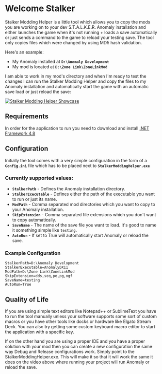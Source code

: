 # Welcome Stalker

Stalker Modding Helper is a little tool which allows you to copy the mods you are working on to your dev S.T.A.L.K.E.R. Anomaly installation and either launches the game when it's not running + loads a save automatically or just sends a command to the game to reload your testing save. The tool only copies files which were changed by using MD5 hash validation.

Here's an example:
- My Anomaly installed at **`D:\Anomaly Development`**
- My mod is located at **`D:\Zone Link\ZoneLinkMod`**

I am able to work in my mod's directory and when I'm ready to test the changes I can run the Stalker Modding Helper and copy the files to my Anomaly installation and automatically start the game with an automatic save load or just reload the save:

[![Stalker Modding Helper Showcase](https://img.youtube.com/vi/8EUCIZlSeWg/0.jpg)](https://www.youtube.com/watch?v=8EUCIZlSeWg)

## Requirements

In order for the application to run you need to download and install [.NET Framework 4.8](https://dotnet.microsoft.com/en-us/download/dotnet-framework/thank-you/net48-web-installer)

## Configuration

Initially the tool comes with a very simple configuration in the form of a **`Config.ini`** file which has to be placed next to **`StalkerModdingHelper.exe`**

### Currently supported values:
- **`StalkerPath`** - Defines the Anomaly installation directory. 
- **`StalkerExecutable`** - Defines either the path of the executable you want to run or just its name.
- **`ModPath`** - Comma separated mod directories which you want to copy to your Anomaly installation.
- **`SkipExtension`** - Comma separated file extensions which you don't want to copy automatically.
- **`SaveName`** - The name of the save file you want to load. It's good to name it something simple like `testing`.
- **`AutoRun`** - If set to True will automatically start Anomaly or reload the save.

### Example Configuration
```
StalkerPath=D:\Anomaly Development
StalkerExecutable=AnomalyDX11
ModPath=D:\Zone Link\ZoneLinkMod
SkipExtension=dds,seq,pe,pg,ogf
SaveName=testing
AutoRun=True
```

## Quality of Life

If you are using simple text editors like Notepad++ or SublimeText you have to run the tool manually unless your software supports some sort of custom macros or you have other tools like docks or hardware like Elgato Stream Deck. You can also try getting some custom keyboard macro editor to start the application with a specific key.

If on the other hand you are using a proper IDE and you have a proper solution with your mod then you can create a new configuration the same way Debug and Release configurations work. Simply point to the StalkerModdingHelper.exe. This will make it so that it will work the same it does on the video above where running your project will run Anomaly or reload the save.
